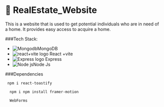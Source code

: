 # 🏡 RealEstate_Website

This is a website that is used to get potential individuals who are in need of a home. It provides easy access to acquire a home.

###Tech Stack:

- ![Mongodb](https://images.seeklogo.com/logo-png/44/2/mongodb-logo-png_seeklogo-444844.png)MongoDB
- ![react+vite logo](https://images.seeklogo.com/logo-png/40/1/vite-logo-png_seeklogo-405912.png) React +vite
- ![Express logo](https://images.seeklogo.com/logo-png/27/2/express-logo-png_seeklogo-273075.png) Express
- ![Node js](https://images.seeklogo.com/logo-png/37/2/nodejs-logo-png_seeklogo-373130.png)Node Js

###Dependencies
 ```
  npm i react-toastify
 ```
```
  npm i npm install framer-motion
```
```
  WebForms
```

